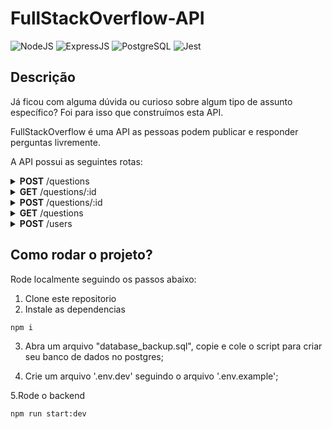 # FullStackOverflow-API

![NodeJS](https://img.shields.io/badge/Node.js-43853D?style=for-the-badge&logo=node.js&logoColor=white)
![ExpressJS](https://img.shields.io/badge/Express.js-404D59?style=for-the-badge&logo=express&logoColor=white)
![PostgreSQL](https://img.shields.io/badge/PostgreSQL-316192?style=for-the-badge&logo=postgresql&logoColor=white)
![Jest](https://img.shields.io/badge/Jest-C21325?style=for-the-badge&logo=jest&logoColor=white)

## Descrição

Já ficou com alguma dúvida ou curioso sobre algum tipo de assunto específico? Foi para isso que construímos esta API.

FullStackOverflow é uma API as pessoas podem publicar e responder perguntas livremente.

A API possui as seguintes rotas:

<details>
    <summary><strong>POST</strong>  /questions</summary>
    
* Adiciona uma nova rpergunta
    
    ```json
      {
	      "question": "Uki ta contecendo?",
	      "student": "Zoru",
	      "class": "T3",
	      "tags": "typescript, vida, javascript, java?"
      }
    ```
    
   O retorno deve ser um id da pergunta cadastrada

```json
      {
         "id": 123456
      }
```
      
</details> 

<details>
    <summary><strong>GET</strong>  /questions/:id</summary>
    
Existem duas respostas possíveis, pergunta não respondida.
```json
{
	"question": "Uki ta contecendo?",
	"student": "Zoru",
	"class": "T3",
	"tags": "typescript, vida, javascript, java?"
	"answered": false,
	"submitAt": "2021-01-01 10:12"
}
```

E pergunta respondida.

```json
{
	"question": "Uki ta contecendo?",
	"student": "Zoru",
	"class": "T3",
	"tags": "typescript, vida, javascript, java?"
	"answered": true,
	"submitAt": "2021-01-01 10:12"
	"answeredAt": "2021-01-01 10:30"
	"answeredBy": "Vegeta",
	"answer": "É mais de 8 miiiil!" 
}
```
</details> 

<details>
    <summary><strong>POST</strong> /questions/:id</summary>
    
Essa rota é usada para responder perguntas com base no id da pergunta e ela deve capturar um **Bearer token** que será usado para identificar quem respondeu a pergunta.

```json
{
	"answer": "É mais de 8 miiiil!" 
}
```
</details>

<details>
    <summary><strong>GET</strong> /questions</summary>

Essa rota deve retornar apenas as perguntas não respondidas

```json
[
	{
		"id": 123243,
		"question": "Uki ta contecendo?", 
		"student": "Zoru", 
		"class": "T3",
		"submitAt": "2021-01-01 10:12"
	}
]
```
</details>


<details>
    <summary><strong>POST</strong> /users</summary>
    
Essa rota é usada para cadastrar uma pessoa e deve retornar um token que será usado para responder perguntas

```json
{
	"name": "Vegata",
	"class": "T3" 
}
```

```json
{
	"token": "1234-5678"
}
```
</details>

## Como rodar o projeto?

Rode localmente seguindo os passos abaixo:

1. Clone este repositorio
2. Instale as dependencias
```bash
npm i
```
3. Abra um arquivo "database_backup.sql", copie e cole o script para criar seu banco de dados no postgres;

4. Crie um arquivo '.env.dev' seguindo o arquivo '.env.example';

5.Rode o backend 
```bash
npm run start:dev
```

